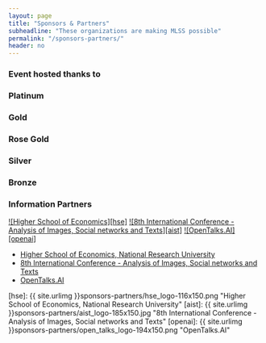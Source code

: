 ```yaml
---
layout: page
title: "Sponsors & Partners"
subheadline: "These organizations are making MLSS possible"
permalink: "/sponsors-partners/"
header: no
---
```


### Event hosted thanks to
### Platinum
### Gold
### Rose Gold
### Silver 
### Bronze

### Information Partners

[![Higher School of Economics][hse]][1] [![8th International Conference - Analysis of Images, Social networks and Texts][aist]][2] [![OpenTalks.AI][openai]][3]

- [Higher School of Economics, National Research University][1]
- [8th International Conference - Analysis of Images, Social networks and Texts][2]
- [OpenTalks.AI][3]

[1]: http://www.hse.ru
[2]: http://aistconf.org
[3]: http://www.opentalks.ai

[hse]: {{ site.urlimg }}sponsors-partners/hse_logo-116x150.png "Higher School of Economics, National Research University"
[aist]: {{ site.urlimg }}sponsors-partners/aist_logo-185x150.jpg "8th International Conference - Analysis of Images, Social networks and Texts"
[openai]: {{ site.urlimg }}sponsors-partners/open_talks_logo-194x150.png "OpenTalks.AI"
